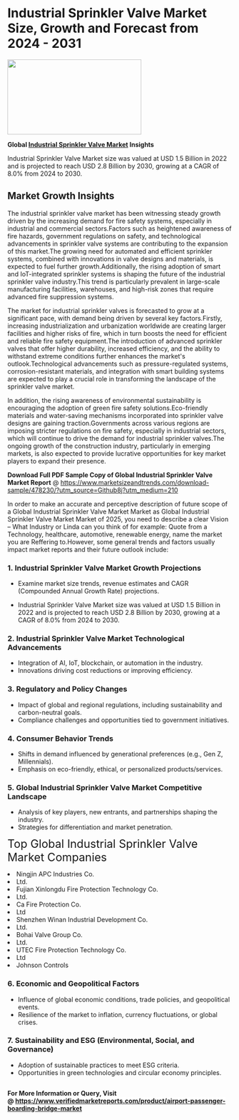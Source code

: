 <H1>Industrial Sprinkler Valve Market Size, Growth and Forecast from 2024 - 2031</H1><img class="aligncenter size-medium wp-image-584254" src="https://thirdeyenews.in/wp-content/uploads/2024/09/Global-Market-Research-300x168.jpeg" alt="" width="300" height="168" /><p><strong>Global&nbsp;<a href="https://www.marketsizeandtrends.com/download-sample/478230/?utm_source=Github8j?utm_medium=210">Industrial Sprinkler Valve Market</a> Insights</strong></p><p>Industrial Sprinkler Valve Market size was valued at USD 1.5 Billion in 2022 and is projected to reach USD 2.8 Billion by 2030, growing at a CAGR of 8.0% from 2024 to 2030.</p><p><h2>Market Growth Insights</h2> <p>The industrial sprinkler valve market has been witnessing steady growth driven by the increasing demand for fire safety systems, especially in industrial and commercial sectors.Factors such as heightened awareness of fire hazards, government regulations on safety, and technological advancements in sprinkler valve systems are contributing to the expansion of this market.The growing need for automated and efficient sprinkler systems, combined with innovations in valve designs and materials, is expected to fuel further growth.Additionally, the rising adoption of smart and IoT-integrated sprinkler systems is shaping the future of the industrial sprinkler valve industry.This trend is particularly prevalent in large-scale manufacturing facilities, warehouses, and high-risk zones that require advanced fire suppression systems.</p> <p>The market for industrial sprinkler valves is forecasted to grow at a significant pace, with demand being driven by several key factors.Firstly, increasing industrialization and urbanization worldwide are creating larger facilities and higher risks of fire, which in turn boosts the need for efficient and reliable fire safety equipment.The introduction of advanced sprinkler valves that offer higher durability, increased efficiency, and the ability to withstand extreme conditions further enhances the market's outlook.Technological advancements such as pressure-regulated systems, corrosion-resistant materials, and integration with smart building systems are expected to play a crucial role in transforming the landscape of the sprinkler valve market.</p> <p>In addition, the rising awareness of environmental sustainability is encouraging the adoption of green fire safety solutions.Eco-friendly materials and water-saving mechanisms incorporated into sprinkler valve designs are gaining traction.Governments across various regions are imposing stricter regulations on fire safety, especially in industrial sectors, which will continue to drive the demand for industrial sprinkler valves.The ongoing growth of the construction industry, particularly in emerging markets, is also expected to provide lucrative opportunities for key market players to expand their presence.</p> <p><span class=""><strong>Download Full PDF Sample Copy of Global Industrial Sprinkler Valve Market Report</strong> @ <a href="https://www.marketsizeandtrends.com/download-sample/478230/?utm_source=Github8j?utm_medium=210" target="_blank">https://www.marketsizeandtrends.com/download-sample/478230/?utm_source=Github8j?utm_medium=210</a></span></p><p>In order to make an accurate and perceptive description of future scope of a Global&nbsp;Industrial Sprinkler Valve Market Market as Global&nbsp;Industrial Sprinkler Valve Market Market of 2025, you need to describe a clear Vision &ndash; What Industry or Linda can you think of for example: Quote from a Technology, healthcare, automotive, renewable energy, name the market you are Reffering to.However, some general trends and factors usually impact market reports and their future outlook include:</p><h3>1.&nbsp;<strong>Industrial Sprinkler Valve Market Growth Projections</strong></h3><ul><li>Examine market size trends, revenue estimates and CAGR (Compounded Annual Growth Rate) projections.</li><li><p>Industrial Sprinkler Valve Market size was valued at USD 1.5 Billion in 2022 and is projected to reach USD 2.8 Billion by 2030, growing at a CAGR of 8.0% from 2024 to 2030.</p></li></ul><h3>2.&nbsp;<strong>Industrial Sprinkler Valve Market Technological Advancements</strong></h3><ul><li>Integration of AI, IoT, blockchain, or automation in the industry.</li><li>Innovations driving cost reductions or improving efficiency.</li></ul><h3>3.&nbsp;<strong>Regulatory and Policy Changes</strong></h3><ul><li>Impact of global and regional regulations, including sustainability and carbon-neutral goals.</li><li>Compliance challenges and opportunities tied to government initiatives.</li></ul><h3>4.&nbsp;<strong>Consumer Behavior Trends</strong></h3><ul><li>Shifts in demand influenced by generational preferences (e.g., Gen Z, Millennials).</li><li>Emphasis on eco-friendly, ethical, or personalized products/services.</li></ul><h3>5.&nbsp;<strong>Global Industrial Sprinkler Valve Market Competitive Landscape</strong></h3><ul><li>Analysis of key players, new entrants, and partnerships shaping the industry.</li><li>Strategies for differentiation and market penetration.</li></ul><p data-pm-slice="1 1 []"><span style="color: inherit; font-family: inherit; font-size: 25px;">Top Global Industrial Sprinkler Valve Market Companies</span></p><div class="" data-test-id=""><p><li>Ningjin APC Industries Co.</li><li> Ltd.</li><li> Fujian Xinlongdu Fire Protection Technology Co.</li><li> Ltd.</li><li> Ca Fire Protection Co.</li><li> Ltd</li><li> Shenzhen Winan Industrial Development Co.</li><li> Ltd.</li><li> Bohai Valve Group Co.</li><li> Ltd.</li><li> UTEC Fire Protection Technology Co.</li><li> Ltd</li><li> Johnson Controls</li></p></div><h3>6.&nbsp;<strong>Economic and Geopolitical Factors</strong></h3><ul><li>Influence of global economic conditions, trade policies, and geopolitical events.</li><li>Resilience of the market to inflation, currency fluctuations, or global crises.</li></ul><h3>7.&nbsp;<strong>Sustainability and ESG (Environmental, Social, and Governance)</strong></h3><ul><li>Adoption of sustainable practices to meet ESG criteria.</li><li>Opportunities in green technologies and circular economy principles.</li></ul><h2><strong style="font-size: 14px;">For More Information or Query, Visit @&nbsp;</strong><a style="background-color: #ffffff; font-size: 14px;" href="https://www.marketsizeandtrends.com/report/industrial-sprinkler-valve-market/" target="_blank">https://www.verifiedmarketreports.com/product/airport-passenger-boarding-bridge-market</a></h2>